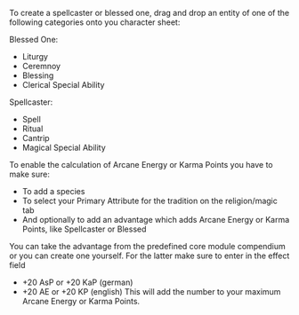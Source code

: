 To create a spellcaster or blessed one, drag and drop an entity of one of the following categories onto you character sheet:

Blessed One:
* Liturgy
* Ceremnoy
* Blessing
* Clerical Special Ability

Spellcaster:
* Spell
* Ritual
* Cantrip
* Magical Special Ability

To enable the calculation of Arcane Energy or Karma Points you have to make sure:
* To add a species
* To select your Primary Attribute for the tradition on the religion/magic tab
* And optionally to add an advantage which adds Arcane Energy or Karma Points, like Spellcaster or Blessed

You can take the advantage from the predefined core module compendium or you can create one yourself.
For the latter make sure to enter in the effect field
* +20 AsP or +20 KaP (german)
* +20 AE or +20 KP (english)
This will add the number to your maximum Arcane Energy or Karma Points.

